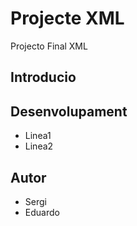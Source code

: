 # Projecte XML

Projecto Final XML

## Introducio

## Desenvolupament
* Linea1
* Linea2

## Autor
- Sergi
- Eduardo